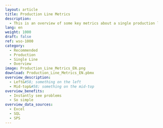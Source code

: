 ```yaml
---
layout: article
title: Production Line Metrics
description: 
  - This is an overview of some key metrics about a single production lane. Including a OEE value. Replace the variables and the timer script to make it your own.
lang: en
weight: 1000
draft: false
ref: wso-1000
category:
  - Recommended
  - Production
  - Single Line
  - Overview
image: Production_Line_Metrics_EN.png
download: Production_Line_Metrics_EN.pbmx
overview_description:
  - Left&#58; something on the left
  - Mid-top&#58; something on the mid-top
overview_benefits:
  - Instantly see problems
  - So simple
overview_data_sources:
  - Excel
  - SQL
  - SPS
---
```

